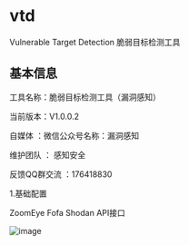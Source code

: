 # vtd
Vulnerable Target Detection 脆弱目标检测工具

## 基本信息

工具名称：脆弱目标检测工具（漏洞感知）

当前版本：V1.0.0.2

自媒体 ：微信公众号名称：漏洞感知

维护团队 ： 感知安全

反馈QQ群交流 ：176418830

1.基础配置

ZoomEye Fofa Shodan  API接口

![image](https://github.com/greekn/vtd/blob/master/image/1.png)

